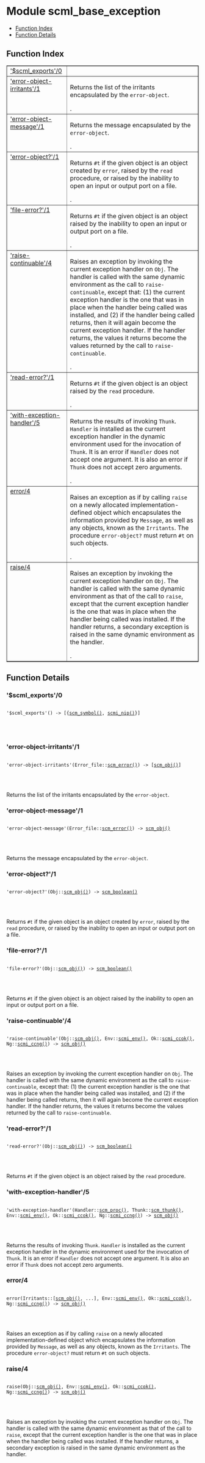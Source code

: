 

# Module scml_base_exception #
* [Function Index](#index)
* [Function Details](#functions)


<a name="index"></a>

## Function Index ##


<table width="100%" border="1" cellspacing="0" cellpadding="2" summary="function index"><tr><td valign="top"><a href="#%24scml_exports-0">'$scml_exports'/0</a></td><td></td></tr><tr><td valign="top"><a href="#error-object-irritants-1">'error-object-irritants'/1</a></td><td><p>Returns the list of the irritants encapsulated by the
<code>error-object</code>.</p>.</td></tr><tr><td valign="top"><a href="#error-object-message-1">'error-object-message'/1</a></td><td><p>Returns the message encapsulated by the <code>error-object</code>.</p>.</td></tr><tr><td valign="top"><a href="#error-object%3f-1">'error-object?'/1</a></td><td><p>Returns <code>#t</code> if the given object is an object created by
<code>error</code>, raised by the <code>read</code> procedure, or raised by the inability
to open an input or output port on a file.</p>.</td></tr><tr><td valign="top"><a href="#file-error%3f-1">'file-error?'/1</a></td><td><p>Returns <code>#t</code> if the given object is an object raised by the
inability to open an input or output port on a file.</p>.</td></tr><tr><td valign="top"><a href="#raise-continuable-4">'raise-continuable'/4</a></td><td><p>Raises an exception by invoking the current exception handler
on <code>Obj</code>.  The handler is called with the same dynamic environment
as the call to <code>raise-continuable</code>, except that: (1) the current
exception handler is the one that was in place when the handler
being called was installed, and (2) if the handler being called
returns, then it will again become the current exception
handler.  If the handler returns, the values it returns become the
values returned by the call to <code>raise-continuable</code>.</p>.</td></tr><tr><td valign="top"><a href="#read-error%3f-1">'read-error?'/1</a></td><td><p>Returns <code>#t</code> if the given object is an object raised by the
<code>read</code> procedure.</p>.</td></tr><tr><td valign="top"><a href="#with-exception-handler-5">'with-exception-handler'/5</a></td><td><p>Returns the results of invoking <code>Thunk</code>. <code>Handler</code> is
installed as the current exception handler in the dynamic
environment used for the invocation of <code>Thunk</code>.  It is an error if
<code>Handler</code> does not accept one argument.  It is also an error if
<code>Thunk</code> does not accept zero arguments.</p>.</td></tr><tr><td valign="top"><a href="#error-4">error/4</a></td><td><p>Raises an exception as if by calling <code>raise</code> on a newly
allocated implementation-defined object which encapsulates the
information provided by <code>Message</code>, as well as any objects, known as
the <code>Irritants</code>. The procedure <code>error-object?</code> must return <code>#t</code> on
such objects.</p>.</td></tr><tr><td valign="top"><a href="#raise-4">raise/4</a></td><td><p>Raises an exception by invoking the current exception handler
on <code>Obj</code>.  The handler is called with the same dynamic environment
as that of the call to <code>raise</code>, except that the current exception
handler is the one that was in place when the handler being called
was installed.  If the handler returns, a secondary exception is
raised in the same dynamic environment as the handler.</p>.</td></tr></table>


<a name="functions"></a>

## Function Details ##

<a name="%24scml_exports-0"></a>

### '$scml_exports'/0 ###


<pre><code>
'$scml_exports'() -&gt; [{<a href="#type-scm_symbol">scm_symbol()</a>, <a href="#type-scmi_nip">scmi_nip()</a>}]
</code></pre>

<br></br>



<a name="error-object-irritants-1"></a>

### 'error-object-irritants'/1 ###


<pre><code>
'error-object-irritants'(Error_file::<a href="#type-scm_error">scm_error()</a>) -&gt; [<a href="#type-scm_obj">scm_obj()</a>]
</code></pre>

<br></br>


<p>Returns the list of the irritants encapsulated by the
<code>error-object</code>.</p>

<a name="error-object-message-1"></a>

### 'error-object-message'/1 ###


<pre><code>
'error-object-message'(Error_file::<a href="#type-scm_error">scm_error()</a>) -&gt; <a href="#type-scm_obj">scm_obj()</a>
</code></pre>

<br></br>


<p>Returns the message encapsulated by the <code>error-object</code>.</p>

<a name="error-object%3f-1"></a>

### 'error-object?'/1 ###


<pre><code>
'error-object?'(Obj::<a href="#type-scm_obj">scm_obj()</a>) -&gt; <a href="#type-scm_boolean">scm_boolean()</a>
</code></pre>

<br></br>


<p>Returns <code>#t</code> if the given object is an object created by
<code>error</code>, raised by the <code>read</code> procedure, or raised by the inability
to open an input or output port on a file.</p>

<a name="file-error%3f-1"></a>

### 'file-error?'/1 ###


<pre><code>
'file-error?'(Obj::<a href="#type-scm_obj">scm_obj()</a>) -&gt; <a href="#type-scm_boolean">scm_boolean()</a>
</code></pre>

<br></br>


<p>Returns <code>#t</code> if the given object is an object raised by the
inability to open an input or output port on a file.</p>

<a name="raise-continuable-4"></a>

### 'raise-continuable'/4 ###


<pre><code>
'raise-continuable'(Obj::<a href="#type-scm_obj">scm_obj()</a>, Env::<a href="#type-scmi_env">scmi_env()</a>, Ok::<a href="#type-scmi_ccok">scmi_ccok()</a>, Ng::<a href="#type-scmi_ccng">scmi_ccng()</a>) -&gt; <a href="#type-scm_obj">scm_obj()</a>
</code></pre>

<br></br>


<p>Raises an exception by invoking the current exception handler
on <code>Obj</code>.  The handler is called with the same dynamic environment
as the call to <code>raise-continuable</code>, except that: (1) the current
exception handler is the one that was in place when the handler
being called was installed, and (2) if the handler being called
returns, then it will again become the current exception
handler.  If the handler returns, the values it returns become the
values returned by the call to <code>raise-continuable</code>.</p>

<a name="read-error%3f-1"></a>

### 'read-error?'/1 ###


<pre><code>
'read-error?'(Obj::<a href="#type-scm_obj">scm_obj()</a>) -&gt; <a href="#type-scm_boolean">scm_boolean()</a>
</code></pre>

<br></br>


<p>Returns <code>#t</code> if the given object is an object raised by the
<code>read</code> procedure.</p>

<a name="with-exception-handler-5"></a>

### 'with-exception-handler'/5 ###


<pre><code>
'with-exception-handler'(Handler::<a href="#type-scm_proc">scm_proc()</a>, Thunk::<a href="#type-scm_thunk">scm_thunk()</a>, Env::<a href="#type-scmi_env">scmi_env()</a>, Ok::<a href="#type-scmi_ccok">scmi_ccok()</a>, Ng::<a href="#type-scmi_ccng">scmi_ccng()</a>) -&gt; <a href="#type-scm_obj">scm_obj()</a>
</code></pre>

<br></br>


<p>Returns the results of invoking <code>Thunk</code>. <code>Handler</code> is
installed as the current exception handler in the dynamic
environment used for the invocation of <code>Thunk</code>.  It is an error if
<code>Handler</code> does not accept one argument.  It is also an error if
<code>Thunk</code> does not accept zero arguments.</p>

<a name="error-4"></a>

### error/4 ###


<pre><code>
error(Irritants::[<a href="#type-scm_obj">scm_obj()</a>, ...], Env::<a href="#type-scmi_env">scmi_env()</a>, Ok::<a href="#type-scmi_ccok">scmi_ccok()</a>, Ng::<a href="#type-scmi_ccng">scmi_ccng()</a>) -&gt; <a href="#type-scm_obj">scm_obj()</a>
</code></pre>

<br></br>


<p>Raises an exception as if by calling <code>raise</code> on a newly
allocated implementation-defined object which encapsulates the
information provided by <code>Message</code>, as well as any objects, known as
the <code>Irritants</code>. The procedure <code>error-object?</code> must return <code>#t</code> on
such objects.</p>

<a name="raise-4"></a>

### raise/4 ###


<pre><code>
raise(Obj::<a href="#type-scm_obj">scm_obj()</a>, Env::<a href="#type-scmi_env">scmi_env()</a>, Ok::<a href="#type-scmi_ccok">scmi_ccok()</a>, Ng::<a href="#type-scmi_ccng">scmi_ccng()</a>) -&gt; <a href="#type-scm_obj">scm_obj()</a>
</code></pre>

<br></br>


<p>Raises an exception by invoking the current exception handler
on <code>Obj</code>.  The handler is called with the same dynamic environment
as that of the call to <code>raise</code>, except that the current exception
handler is the one that was in place when the handler being called
was installed.  If the handler returns, a secondary exception is
raised in the same dynamic environment as the handler.</p>

